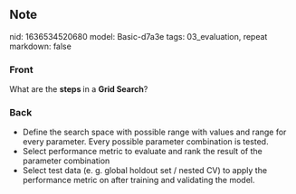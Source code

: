 ## Note
nid: 1636534520680
model: Basic-d7a3e
tags: 03_evaluation, repeat
markdown: false

### Front
What are the <b>steps </b>in a <b>Grid Search</b>?

### Back
<ul>
  <li>Define the search space with possible range with values and
  range for every parameter. Every possible parameter combination
  is tested.
  <li>Select performance metric to evaluate and rank the result of
  the parameter combination
  <li>Select test data (e. g. global holdout set / nested CV) to
  apply the performance metric on after training and validating the
  model.
</ul>
